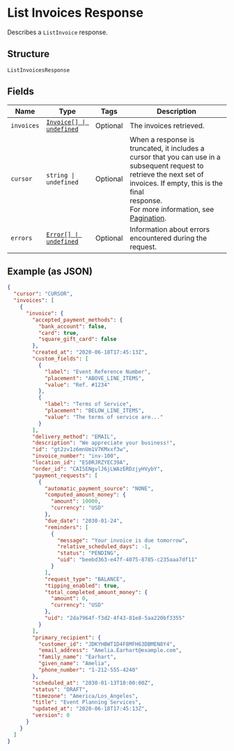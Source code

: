 
# List Invoices Response

Describes a `ListInvoice` response.

## Structure

`ListInvoicesResponse`

## Fields

| Name | Type | Tags | Description |
|  --- | --- | --- | --- |
| `invoices` | [`Invoice[] \| undefined`](/doc/models/invoice.md) | Optional | The invoices retrieved. |
| `cursor` | `string \| undefined` | Optional | When a response is truncated, it includes a cursor that you can use in a<br>subsequent request to retrieve the next set of invoices. If empty, this is the final<br>response.<br>For more information, see [Pagination](https://developer.squareup.com/docs/working-with-apis/pagination). |
| `errors` | [`Error[] \| undefined`](/doc/models/error.md) | Optional | Information about errors encountered during the request. |

## Example (as JSON)

```json
{
  "cursor": "CURSOR",
  "invoices": [
    {
      "invoice": {
        "accepted_payment_methods": {
          "bank_account": false,
          "card": true,
          "square_gift_card": false
        },
        "created_at": "2020-06-18T17:45:13Z",
        "custom_fields": [
          {
            "label": "Event Reference Number",
            "placement": "ABOVE_LINE_ITEMS",
            "value": "Ref. #1234"
          },
          {
            "label": "Terms of Service",
            "placement": "BELOW_LINE_ITEMS",
            "value": "The terms of service are..."
          }
        ],
        "delivery_method": "EMAIL",
        "description": "We appreciate your business!",
        "id": "gt2zv1z6mnUm1V7KMxxf3w",
        "invoice_number": "inv-100",
        "location_id": "ES0RJRZYEC39A",
        "order_id": "CAISENgvlJ6jLWAzERDzjyHVybY",
        "payment_requests": [
          {
            "automatic_payment_source": "NONE",
            "computed_amount_money": {
              "amount": 10000,
              "currency": "USD"
            },
            "due_date": "2030-01-24",
            "reminders": [
              {
                "message": "Your invoice is due tomorrow",
                "relative_scheduled_days": -1,
                "status": "PENDING",
                "uid": "beebd363-e47f-4075-8785-c235aaa7df11"
              }
            ],
            "request_type": "BALANCE",
            "tipping_enabled": true,
            "total_completed_amount_money": {
              "amount": 0,
              "currency": "USD"
            },
            "uid": "2da7964f-f3d2-4f43-81e8-5aa220bf3355"
          }
        ],
        "primary_recipient": {
          "customer_id": "JDKYHBWT1D4F8MFH63DBMEN8Y4",
          "email_address": "Amelia.Earhart@example.com",
          "family_name": "Earhart",
          "given_name": "Amelia",
          "phone_number": "1-212-555-4240"
        },
        "scheduled_at": "2030-01-13T10:00:00Z",
        "status": "DRAFT",
        "timezone": "America/Los_Angeles",
        "title": "Event Planning Services",
        "updated_at": "2020-06-18T17:45:13Z",
        "version": 0
      }
    }
  ]
}
```

